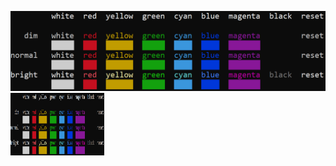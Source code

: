 ![stdout](https://raw.githubusercontent.com/DanGill/scprint/master/media/001.png "stdout")
<img src="https://raw.githubusercontent.com/DanGill/scprint/master/media/001.png" alt="Kitten" title="A cute kitten" width="150" height="100" />
